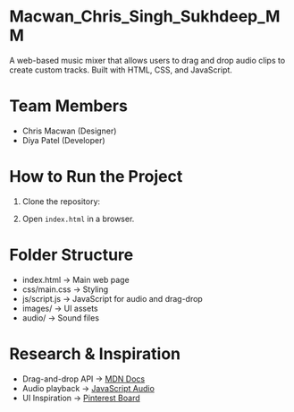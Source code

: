 # Macwan_Chris_Singh_Sukhdeep_MM
A web-based music mixer that allows users to drag and drop audio clips to create custom tracks. Built with HTML, CSS, and JavaScript.

# Team Members  
- Chris Macwan (Designer)  
- Diya Patel (Developer)  

# How to Run the Project  
1. Clone the repository: 

2. Open `index.html` in a browser.  

# Folder Structure  
- index.html → Main web page  
- css/main.css → Styling  
- js/script.js → JavaScript for audio and drag-drop  
- images/ → UI assets  
- audio/ → Sound files

# Research & Inspiration  
- Drag-and-drop API → [MDN Docs](https://developer.mozilla.org/en-US/docs/Web/API/HTML_Drag_and_Drop_API)  
- Audio playback → [JavaScript Audio](https://developer.mozilla.org/en-US/docs/Web/API/Web_Audio_API)  
- UI Inspiration → [Pinterest Board](https://dribbble.com/shots/23875651-Spotify-App) 